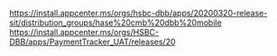 https://install.appcenter.ms/orgs/hsbc-dbb/apps/20200320-release-sit/distribution_groups/hase%20cmb%20dbb%20mobile
https://install.appcenter.ms/orgs/HSBC-DBB/apps/PaymentTracker_UAT/releases/20
